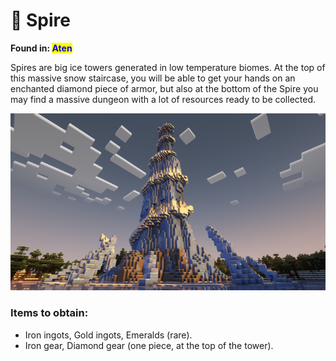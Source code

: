 # 🗼 Spire

**Found in:&#x20;**<mark style="color:blue;">**Aten**</mark>

Spires are big ice towers generated in low temperature biomes. At the top of this massive snow staircase, you will be able to get your hands on an enchanted diamond piece of armor, but also at the bottom of the Spire you may find a massive dungeon with a lot of resources ready to be collected.

![](<../../../.gitbook/assets/image (228).png>)

### Items to obtain:

* Iron ingots, Gold ingots, Emeralds (rare).
* Iron gear, Diamond gear (one piece, at the top of the tower).
